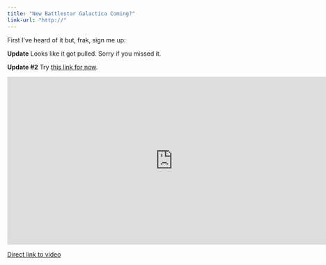 ```yaml
---
title: "New Battlestar Galactica Coming?"
link-url: "http://"
---
```

<p>First I've heard of it but, frak, sign me up:</p>
<p><strong>Update</strong> Looks like it got pulled. Sorry if you missed it.</p>
<p><strong>Update #2</strong> Try <a href="http://indavideo.hu/video/zb39ky44bsg75">this link for now</a>.</p>
<p><iframe width="759" height="386" src="http://www.youtube.com/embed/A0ixAkA5bng" frameborder="0" allowfullscreen></iframe></p>
<p><a href="http://youtu.be/A0ixAkA5bng">Direct link to video</a></p>
